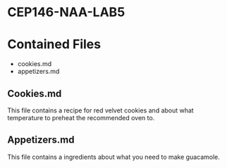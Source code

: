 # CEP146-NAA-LAB5

# Contained Files

- cookies.md
- appetizers.md

## Cookies.md

This file contains a recipe for red velvet cookies and about what temperature to preheat the recommended oven to.

## Appetizers.md

This file contains a ingredients about what you need to make guacamole.
